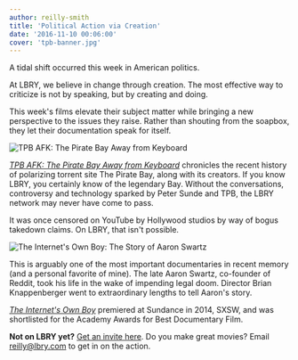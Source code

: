 ```yaml
---
author: reilly-smith
title: 'Political Action via Creation'
date: '2016-11-10 00:06:00'
cover: 'tpb-banner.jpg'
---
```


A tidal shift occurred this week in American politics.

At LBRY, we believe in change through creation. The most effective way to criticize is not by speaking, but by creating and doing.

This week's films elevate their subject matter while bringing a new perspective to the issues they raise. Rather than shouting from the soapbox, they let their documentation speak for itself.

![TPB AFK: The Pirate Bay Away from Keyboard](/img/news/tpb-inline.jpg)

[*TPB AFK: The Pirate Bay Away from Keyboard*](https://open.lbry.com/tpbafk) chronicles the recent history of polarizing torrent site The Pirate Bay, along with its creators. If you know LBRY, you certainly know of the legendary Bay. Without the conversations, controversy and technology sparked by Peter Sunde and TPB, the LBRY network may never have come to pass.

It was once censored on YouTube by Hollywood studios by way of bogus takedown claims. On LBRY, that isn't possible.

![The Internet's Own Boy: The Story of Aaron Swartz](/img/news/internetsown-inline.jpg)

This is arguably one of the most important documentaries in recent memory (and a personal favorite of mine). The late Aaron Swartz, co-founder of Reddit, took his life in the wake of impending legal doom. Director Brian Knappenberger went to extraordinary lengths to tell Aaron's story.

[*The Internet's Own Boy*](https://open.lbry.com/theinternetsownboy) premiered at Sundance in 2014, SXSW, and was shortlisted for the Academy Awards for Best Documentary Film.

**Not on LBRY yet?** [Get an invite here](https://lbry.com/get). Do you make great movies? Email [reilly@lbry.com](mailto:reilly@lbry.com) to get in on the action.
